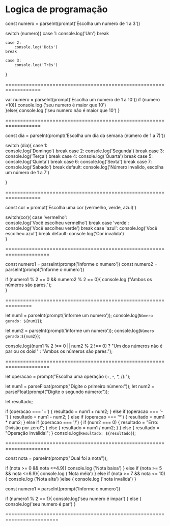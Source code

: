 # Logica de programação

const numero = parseInt(prompt('Escolha um numero de 1 a 3'))

switch (numero){
    case 1:
        console.log('Um')
    break

    case 2:
        console.log('Dois')
    break

    case 3:
        console.log('Três')             
}

==================================================================

var numero = parseInt(prompt('Escolha um numero de 1 a 10'))
if (numero >10){
     console.log ('seu numero é maior que 10')   
}else{
    console.log ('seu numero não é maior que 10')
}

==================================================================

const dia = parseInt(prompt('Escolha um dia da semana (número de 1 a 7)'))

switch (dia){
    case 1:        
        console.log('Domingo')
    break
    case 2:
        console.log('Segunda')
    break
    case 3:
        console.log('Terça')
    break
    case 4:
        console.log('Quarta')
    break
    case 5:
        console.log('Quinta')
    break
    case 6:
        console.log('Sexta')
    break
    case 7:
        console.log('Sabado')
    break
    default:
        console.log('Número invalido, escolha um número de 1 a 7')    
    
}

==================================================================

const cor = prompt('Escolha uma cor (vermelho, verde, azul)')   

switch(cor){
    case 'vermelho':        
        console.log('Você escolheu vermelho')
    break 
    case 'verde':
         console.log('Você escolheu verde')
    break
    case 'azul':
         console.log('Você escolheu azul')
    break
    default:
        console.log('Cor invalida')   
}

=====================================================================

const numero1 = parseInt(prompt('Informe o numero'))
const numero2 = parseInt(prompt('Informe o numero'))

if (numero1 % 2 == 0 && numero2 % 2 == 0){
    console.log ("Ambos os números são pares.");  
}

=============================================================== 

 let num1 = parseInt(prompt('informe um numero'));
 console.log(`Número gerado: ${num1}`);
 
 let num2 = parseInt(prompt('informe um numero'));
console.log(`Número gerado:${num2}`);

console.log((num1 % 2 !== 0 || num2 % 2 !== 0) ? "Um dos números não é par ou os dois!" : "Ambos os números são pares.");

=====================================================================

let operacao = prompt("Escolha uma operação (+, -, *, /):");

let num1 = parseFloat(prompt("Digite o primeiro número:"));
let num2 = parseFloat(prompt("Digite o segundo número:"));

let resultado;

if (operacao === '+') {
    resultado = num1 + num2;
} else if (operacao === '-') {
    resultado = num1 - num2;
} else if (operacao === '*') {
    resultado = num1 * num2;
} else if (operacao === '/') {
    if (num2 === 0) {
        resultado = "Erro: Divisão por zero!";
    } else {
        resultado = num1 / num2;
    }
} else {
    resultado = "Operação inválida!";
}
console.log(`Resultado: ${resultado}`);

=====================================================================

const nota = parseInt(prompt("Qual foi a nota"));

if (nota >= 0 && nota <=4.9){
    console.log ('Nota baixa')
}
else if (nota >= 5 && nota <=6.9){
    console.log ('Nota méia')
}
else if (nota >= 7 && nota <= 10){
    console.log ('Nota alta')
}else {
    console.log ('nota invalida')
}

const numero1 = parseInt(prompt('Informe o numero'))


if (numero1 % 2 == 1){
    console.log('seu numero é impar')
} else {
    console.log('seu numero é par')
}

========================================================================